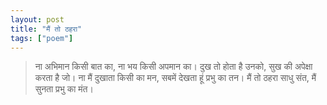 ```yaml
---
layout: post
title: "मैं तो ठहरा"
tags: ["poem"]
---
```


> ना अभिमान किसी बात का,
> ना भय किसी अपमान का।
> दुख तो होता है उनको,
> सुख की अपेक्षा करता है जो।
> ना मैं दुखाता किसी का मन,
> सबमें देखता हूं प्रभु का तन।
> मैं तो ठहरा साधु संत,
> मैं सुनता प्रभु का मंत।

